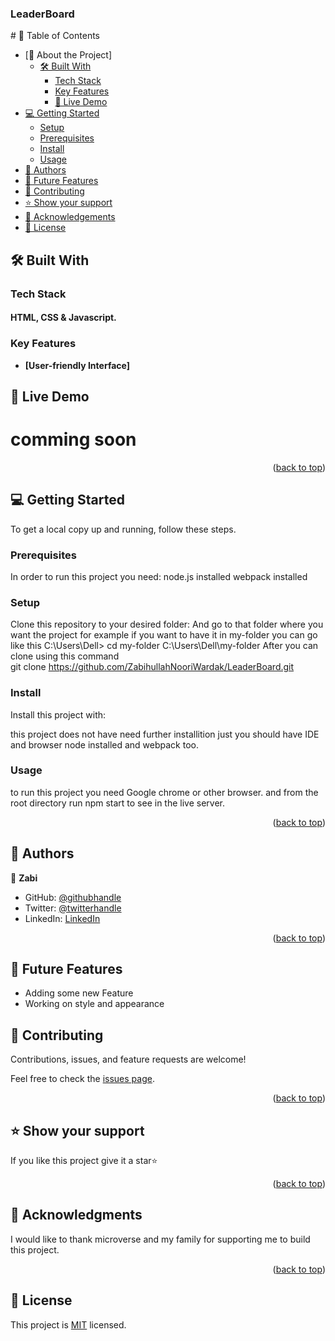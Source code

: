 <a name="readme-top"></a>

  <h3><b>LeaderBoard</b></h3>

</div>
# 📗 Table of Contents

- [📖 About the Project]
  - [🛠 Built With](#built-with)
    - [Tech Stack](#tech-stack)
    - [Key Features](#key-features)
    - [🚀 Live Demo](#live-demo)
- [💻 Getting Started](#getting-started)
  - [Setup](#setup)
  - [Prerequisites](#prerequisites)
  - [Install](#install)
  - [Usage](#usage)
- [👥 Authors](#authors)
- [🔭 Future Features](#future-features)
- [🤝 Contributing](#contributing)
- [⭐️ Show your support](#support)
- [🙏 Acknowledgements](#acknowledgements)
- [📝 License](https://github.com/ZabihullahNooriWardak/LeaderBoard/blob/dev/LICENSE)

<!-- PROJECT DESCRIPTION -->

## 🛠 Built With <a name="built-with"></a>

### Tech Stack <a name="tech-stack"></a>


   #### HTML, CSS & Javascript.


<!-- Features -->

### Key Features <a name="key-features"></a>

- **[User-friendly Interface]**
## 🚀 Live Demo <a name="live-demo"></a>
   # comming soon 
<p align="right">(<a href="#readme-top">back to top</a>)</p>


<!-- GETTING STARTED -->

## 💻 Getting Started <a name="getting-started"></a>
>
To get a local copy up and running, follow these steps.

### Prerequisites

In order to run this project you need:
 node.js installed
 webpack installed

### Setup

Clone this repository to your desired folder:
And go to that folder where you want the project for example if you want to have it in my-folder you can go like this 
  C:\Users\Dell>
  cd my-folder
  C:\Users\Dell\my-folder
After you can clone using this command  
  git clone https://github.com/ZabihullahNooriWardak/LeaderBoard.git


### Install

Install this project with:

this project does not have need further installition just 
you should have IDE and browser node installed and webpack too.

### Usage

to run this project you need Google chrome or other browser.
and from the root directory run npm start to see in the live server.

<p align="right">(<a href="#readme-top">back to top</a>)</p>

<!-- AUTHORS -->

## 👥 Authors <a name="authors"></a>

> 

👤 **Zabi**

- GitHub: [@githubhandle](https://github.com/ZabihullahNooriWardak)
- Twitter: [@twitterhandle](https://twitter.com/ZabiNoo31954752)
- LinkedIn: [LinkedIn](https://www.linkedin.com/in/zabih-noori-aa59a924a/)



<p align="right">(<a href="#readme-top">back to top</a>)</p>

<!-- FUTURE FEATURES -->

## 🔭 Future Features <a name="future-features"></a>

 - Adding some new Feature
 - Working on style and appearance

<!-- CONTRIBUTING -->

## 🤝 Contributing <a name="contributing"></a>

Contributions, issues, and feature requests are welcome!

Feel free to check the [issues page](../../issues/).
<p align="right">(<a href="#readme-top">back to top</a>)</p>

## ⭐️ Show your support <a name="support"></a>

If you like this project give it a star⭐
<p align="right">(<a href="#readme-top">back to top</a>)</p>

## 🙏 Acknowledgments <a name="acknowledgements"></a>
I would like to thank microverse and my family for supporting me to build this project.
<p align="right">(<a href="#readme-top">back to top</a>)</p>

## 📝 License <a name="license"></a>

This project is [MIT](./LICENSE) licensed.


